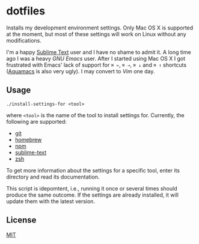 # dotfiles

Installs my development environment settings. Only Mac OS X is supported at the moment, but most of these settings will work on Linux without any modifications.

I'm a happy [Sublime Text](http://www.sublimetext.com) user and I have no shame to admit it. A long time ago I was a heavy *GNU Emacs* user. After I started using Mac OS X I got frustrated with Emacs' lack of support for `⌘ ←`, `⌘ →`, `⌘ ↓` and `⌘ ↑` shortcuts ([Aquamacs](http://aquamacs.org) is also very ugly). I may convert to *Vim* one day.

## Usage

```
./install-settings-for <tool>
```

where `<tool>` is the name of the tool to install settings for. Currently, the following are supported:

- [git](git/)
- [homebrew](homebrew/)
- [npm](npm/)
- [sublime-text](sublime-text/)
- [zsh](zsh/)

To get more information about the settings for a specific tool, enter its directory and read its documentation.

This script is idepomtent, i.e., running it once or several times should produce the same outcome. If the settings are already installed, it will update them with the latest version.

## License

[MIT](LICENSE)
